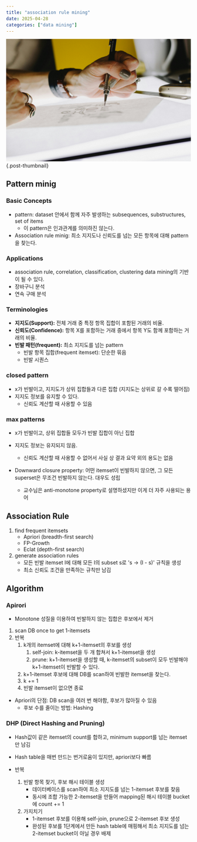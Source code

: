```yaml
---
title: "association rule mining"
date: 2025-04-28
categories: ["data mining"]
---
```


![](/img/human-thumb.jpg){.post-thumbnail}

## Pattern minig

### Basic Concepts

- pattern: dataset 안에서 함께 자주 발생하는 subsequences, substructures, set of items
  - 이 pattern은 인과관계를 의미하진 않는다.
- Association rule minig: 최소 지지도나 신뢰도를 넘는 모든 항목에 대해 pattern을 찾는다.

### Applications

- association rule, correlation, classification, clustering data mining의 기반이 될 수 있다.
- 장바구니 분석
- 연속 구매 분석

### Terminologies

- **지지도(Support):** 전체 거래 중 특정 항목 집합이 포함된 거래의 비율.
- **신뢰도(Confidence):** 항목 X를 포함하는 거래 중에서 항목 Y도 함께 포함하는 거래의 비율.
- **빈발 패턴(frequent):** 최소 지지도를 넘는 pattern
    - 빈발 항목 집합(frequent itemset): 단순한 묶음
    - 빈발 시퀀스

### closed pattern

- x가 빈발이고, 지지도가 상위 집합들과 다른 집합 (지지도는 상위로 갈 수록 떨어짐)
- 지지도 정보를 유지할 수 있다.
    - 신뢰도 계산할 때 사용할 수 있음

### max patterns

- x가 빈발이고, 상위 집합들 모두가 빈발 집합이 아닌 집합
- 지지도 정보는 유지되지 않음.
    - 신뢰도 계산할 때 사용할 수 없어서 사실 상 결과 요약 외의 용도는 없음

- Downward closure property: 어떤 itemset이 빈발하지 않으면, 그 모든 superset은 무조건 빈발하지 않는다. 대우도 성립
    - 교수님은 anti-monotone property로 설명하셨지만 이게 더 자주 사용되는 용어

## Association Rule

1. find frequent itemsets
    - Apriori (breadth-first search)
    - FP-Growth
    - Eclat (depth-first search)
2. generate association rules
    - 모든 빈발 itemset I에 대해 모든 I의 subset s로 's -> (I - s)' 규칙을 생성
    - 최소 신뢰도 조건을 만족하는 규칙만 남김

## Algorithm

### Apirori

- Monotone 성질을 이용하여 빈발하지 않는 집합은 후보에서 제거

1. scan DB once to get 1-itemsets
1. 반복
    1. k개의 itemset에 대해 k+1-itemset의 후보를 생성
        1. self-join: k-itemset을 두 개 합쳐서 k+1-itemset을 생성
        1. prune: k+1-itemset을 생성할 때, k-itemset의 subset이 모두 빈발해야 k+1-itemset이 빈발할 수 있다.
    2. k+1-itemset 후보에 대해 DB를 scan하여 빈발한 itemset을 찾는다.
    1. k += 1
    1. 빈발 itemset이 없으면 종료

- Apriori의 단점: DB scan을 여러 번 해야함, 후보가 많아질 수 있음
    - 후보 수를 줄이는 방법: Hashing

### DHP (Direct Hashing and Pruning)

- Hash값이 같은 itemset의 count를 합하고, minimum support를 넘는 itemset만 남김
- Hash table을 매번 만드는 번거로움이 있지만, apriori보다 빠름

- 반복
    1. 빈발 항목 찾기, 후보 해시 테이블 생성
        - 데이터베이스를 scan하여 최소 지지도를 넘는 1-itemset 후보를 찾음
        - 동시에 조합 가능한 2-itemset을 만들어 mapping된 해시 테이블 bucket에 count += 1
    1. 가지치기
        - 1-itemset 후보를 이용해 self-join, prune으로 2-itemset 후보 생성
        - 완성된 후보를 1단계에서 만든 hash table에 매핑해서 최소 지지도를 넘는 2-itemset bucket이 아닐 경우 배제
